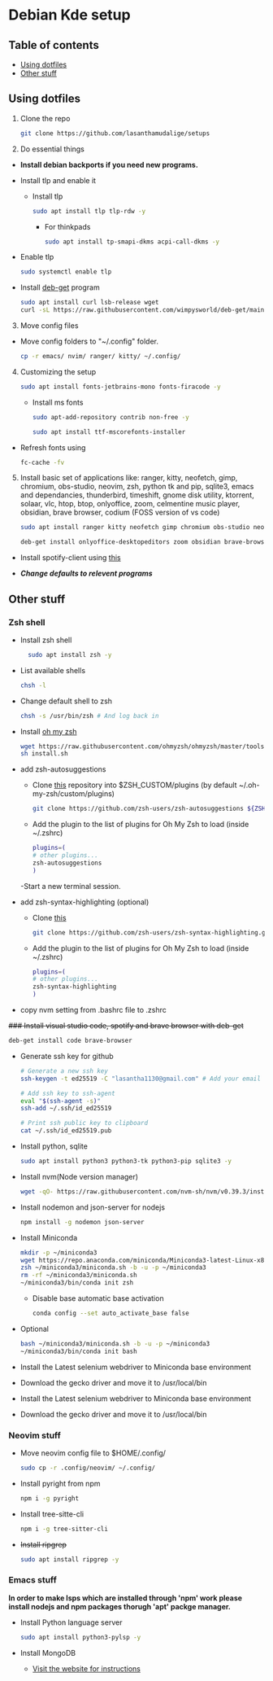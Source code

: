 # Debian Kde setup

## Table of contents

* [Using dotfiles](#using-dotfiles)
* [Other stuff](#other-stuff)

## Using dotfiles

1. Clone the repo

   <!-- This is how to properly declare code snippets  -->  
    ```bash
    git clone https://github.com/lasanthamudalige/setups
    ```

2. Do essential things

  * **Install debian backports if you need new programs.**

  * Install tlp and enable it
  
    - Install tlp
  
	    ```bash
	    sudo apt install tlp tlp-rdw -y
	    ```
		
		- For thinkpads
		
			```bash
			sudo apt install tp-smapi-dkms acpi-call-dkms -y
			```
			
  * Enable tlp

    ```bash
    sudo systemctl enable tlp
    ```

  * Install [deb-get](https://github.com/wimpysworld/deb-get) program

    ```bash
    sudo apt install curl lsb-release wget
    curl -sL https://raw.githubusercontent.com/wimpysworld/deb-get/main/deb-get | sudo -E bash -s install deb-get
    ```

3. Move config files

- Move config folders to "~/.config" folder.

  ```bash
  cp -r emacs/ nvim/ ranger/ kitty/ ~/.config/
  ```

4. Customizing the setup

    ```bash
    sudo apt install fonts-jetbrains-mono fonts-firacode -y
    ```
	
	- Install ms fonts
	
		```bash
		sudo apt-add-repository contrib non-free -y
		```
		
		```bash
		sudo apt install ttf-mscorefonts-installer
		```
  
- Refresh fonts using

    ```bash
    fc-cache -fv
    ```

5. Install basic set of applications like: ranger, kitty, neofetch, gimp, chromium, obs-studio, neovim, zsh, python tk and pip, sqlite3, emacs and dependancies, thunderbird, timeshift, gnome disk utility, ktorrent, solaar, vlc, htop, btop, onlyoffice, zoom, celmentine music player, obsidian, brave browser, codium (FOSS version of vs code)

    ```bash
    sudo apt install ranger kitty neofetch gimp chromium obs-studio neovim zsh fwupd python3 python3-tk python3-pip sqlite3 emacs cmake libtool nodejs npm ripgrep thunderbird timeshift gnome-disk-utility ktorrent solaar vlc clementine htop btop -y
    ```

    <!-- Install onlyoffice from deb-get -->
    ```bash
    deb-get install onlyoffice-desktopeditors zoom obsidian brave-browser codium
    ```

- Install spotify-client using [this](https://www.spotify.com/us/download/linux/)
  
* ***Change defaults to relevent programs***

## Other stuff

### Zsh shell

* Install zsh shell

  ```bash
    sudo apt install zsh -y
  ```

* List available shells

  ```bash
  chsh -l
  ```

* Change default shell to zsh

  ```bash
  chsh -s /usr/bin/zsh # And log back in
  ```

* Install [oh my zsh](https://github.com/ohmyzsh/ohmyzsh)

  ```bash
  wget https://raw.githubusercontent.com/ohmyzsh/ohmyzsh/master/tools/install.sh
  sh install.sh
  ```

* add zsh-autosuggestions

  - Clone [this](https://github.com/zsh-users/zsh-autosuggestions) repository into $ZSH_CUSTOM/plugins (by default ~/.oh-my-zsh/custom/plugins)

      ```bash
      git clone https://github.com/zsh-users/zsh-autosuggestions ${ZSH_CUSTOM:-~/.oh-my-zsh/custom}/plugins/zsh-autosuggestions
      ```

  - Add the plugin to the list of plugins for Oh My Zsh to load (inside ~/.zshrc)

      ```bash
      plugins=( 
      # other plugins...
      zsh-autosuggestions
      )
      ```

  -Start a new terminal session.

* add zsh-syntax-highlighting (optional)

  - Clone [this](https://github.com/zsh-users/zsh-syntax-highlighting/blob/master/INSTALL.md)

      ```bash
      git clone https://github.com/zsh-users/zsh-syntax-highlighting.git ${ZSH_CUSTOM:-~/.oh-my-zsh/custom}/plugins/zsh-syntax-highlighting
      ```

  - Add the plugin to the list of plugins for Oh My Zsh to load (inside ~/.zshrc)

      ```bash
      plugins=( 
      # other plugins...
      zsh-syntax-highlighting 
      )
      ```

* copy nvm setting from .bashrc file to .zshrc

~~### Install visual studio code, spotify and brave browser with deb-get~~

  ```bash
  deb-get install code brave-browser
  ```

* Generate ssh key for github

  ```bash
  # Generate a new ssh key
  ssh-keygen -t ed25519 -C "lasantha1130@gmail.com" # Add your email here by replacing "lasantha1130@gmail.com"

  # Add ssh key to ssh-agent
  eval "$(ssh-agent -s)"
  ssh-add ~/.ssh/id_ed25519

  # Print ssh public key to clipboard
  cat ~/.ssh/id_ed25519.pub
  ```

* Install python, sqlite

  ```bash
  sudo apt install python3 python3-tk python3-pip sqlite3 -y
  ```
  
* Install nvm(Node version manager)

  ```bash
  wget -qO- https://raw.githubusercontent.com/nvm-sh/nvm/v0.39.3/install.sh | bash  
  ```

* Install nodemon and json-server for nodejs

  ```bash
  npm install -g nodemon json-server
  ```

* Install Miniconda

  ```bash
  mkdir -p ~/miniconda3
  wget https://repo.anaconda.com/miniconda/Miniconda3-latest-Linux-x86_64.sh -O ~/miniconda3/miniconda.sh
  zsh ~/miniconda3/miniconda.sh -b -u -p ~/miniconda3
  rm -rf ~/miniconda3/miniconda.sh
  ~/miniconda3/bin/conda init zsh
  ```
  
  * Disable base automatic base activation

    ```bash
    conda config --set auto_activate_base false
    ```
  
* Optional

    ```bash
    bash ~/miniconda3/miniconda.sh -b -u -p ~/miniconda3
    ~/miniconda3/bin/conda init bash
    ```

* Install the Latest selenium webdriver to Miniconda base environment
  
* Download the gecko driver and move it to /usr/local/bin

<!-- ~~* Install micromamba~~ -->

<!--   ```bash -->
<!--   "${SHELL}" <(curl -L micro.mamba.pm/install.sh) -->
<!--   ``` -->

<!-- * **Respond to all the input prompts** -->

* Install the Latest selenium webdriver to Miniconda base environment
  
* Download the gecko driver and move it to /usr/local/bin

### Neovim stuff

* Move neovim config file to $HOME/.config/

  ```bash
  sudo cp -r .config/neovim/ ~/.config/
  ```

* Install pyright from npm

  ```bash
  npm i -g pyright
  ```

* Install tree-sitte-cli

  ```bash
  npm i -g tree-sitter-cli
  ```

* ~~Install ripgrep~~

  ```bash
  sudo apt install ripgrep -y
  ```

### Emacs stuff

**In order to make lsps which are installed through 'npm' work please install nodejs and npm packages thorugh 'apt' packge manager.**
	
* Install Python language server

  ``` bash
  sudo apt install python3-pylsp -y
  ```

* Install MongoDB
  
  * [Visit the website for instructions](https://www.mongodb.com/docs/manual/tutorial/install-mongodb-on-ubuntu/)
